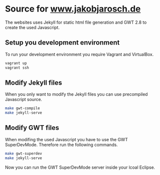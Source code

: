 # Source for www.jakobjarosch.de

The websites uses Jekyll for static html file generation and GWT 2.8 to create the used Javascript.

## Setup you development environment

To run your development environment you require Vagrant and VirtualBox.

```bash
vagrant up
vagrant ssh
```

## Modify Jekyll files

When you only want to modify the Jekyll files you can use precompiled Javascript source.

```bash
make gwt-compile
make jekyll-serve
```

## Modify GWT files

When modifing the used Javascript you have to use the GWT SuperDevMode. Therefore run the following commands.

```bash
make gwt-superdev
make jekyll-serve
```

Now you can run the GWT SuperDevMode server inside your lcoal Eclipse.
